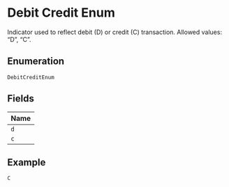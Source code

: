 
# Debit Credit Enum

Indicator used to reflect debit (D) or credit (C) transaction. Allowed values: “D”, “C”.

## Enumeration

`DebitCreditEnum`

## Fields

| Name |
|  --- |
| `d` |
| `c` |

## Example

```
C
```

